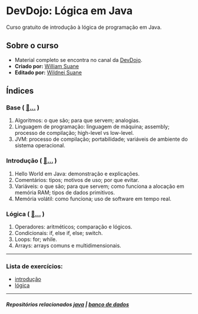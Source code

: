 # DevDojo: Lógica em Java
Curso gratuito de introdução à lógica de programação em Java.

## Sobre o curso
- Material completo se encontra no canal da [DevDojo](https://www.youtube.com/playlist?list=PL62G310vn6nH-uBTKREcUWDkOi2Q9n4OZ).
- **Criado por:** [William Suane](https://www.linkedin.com/in/williamsuane/)
- **Editado por:** [Wildnei Suane](https://www.linkedin.com/in/wildneisuane/)


## Índices

### Base ( [:file_folder:...](https://github.com/FireguiQueen/logica-em-java/tree/main/src/base) )
1. Algoritmos: o que são; para que servem; analogias.
2. Linguagem de programação: linguagem de máquina; assembly; processo de compilação; high-level vs low-level.
3. JVM: processo de compilação; portabilidade; variáveis de ambiente do sistema operacional.

### Introdução ( [:file_folder:...](https://github.com/FireguiQueen/logica-em-java/tree/main/src/introducao) )
1. Hello World em Java: demonstração e explicações.
2. Comentários: tipos; motivos de uso; por que evitar.
3. Variáveis: o que são; para que servem; como funciona a alocação em memória RAM; tipos de dados primitivos.
4. Memória volátil: como funciona; uso de software em tempo real.

### Lógica ( [:file_folder:...](https://github.com/FireguiQueen/logica-em-java/tree/main/src/logica) )
1. Operadores: aritméticos; comparação e lógicos.
2. Condicionais: if, else if, else; switch.
3. Loops: for; while.
4. Arrays: arrays comuns e multidimensionais.

___

### Lista de exercícios:
- [introdução](https://github.com/FireguiQueen/logica-em-java-devdojo/tree/main/src/introducao/exercicios)
- [lógica](https://github.com/FireguiQueen/logica-em-java-devdojo/tree/main/src/logica/00.exercicios)

___

##### Repositórios relacionados [java](https://github.com/FireguiQueen/java) | [banco de dados](https://github.com/FireguiQueen/banco-de-dados-SQL)
